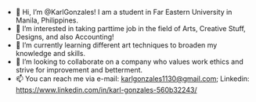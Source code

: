 - 👋 Hi, I’m @KarlGonzales! I am a student in Far Eastern University in Manila, Philippines. 
- 👀 I’m interested in taking parttime job in the field of Arts, Creative Stuff, Designs, and also Accounting!
- 🌱 I’m currently learning different art techniques to broaden my knowledge and skills.
- 💞️ I’m looking to collaborate on a company who values work ethics and strive for improvement and betterment.
- 📫 You can reach me via e-mail: karlgonzales1130@gmail.com; Linkedin: https://www.linkedin.com/in/karl-gonzales-560b32243/ 

<!---
KarlGonzales/KarlGonzales is a ✨ special ✨ repository because its `README.md` (this file) appears on your GitHub profile.
You can click the Preview link to take a look at your changes.
--->

